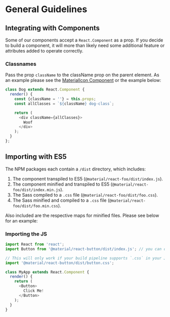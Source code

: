 # General Guidelines

## Integrating with Components

Some of our components accept a `React.Component` as a prop. If you decide to build a component, it will more than likely need some additional feature or attributes added to operate correctly.

### Classnames

Pass the prop `className` to the className prop on the parent element. As an example please see the [MaterialIcon Component](../packages/material-icon/index.js) or the example below:


```js
class Dog extends React.Component {
  render() {
    const {className = ''} = this.props;
    const allClasses = `${className} dog-class`;

    return (
      <div className={allClasses}>
        Woof
      </div>
    );
  }
};
```

## Importing with ES5

The NPM packages each contain a `/dist` directory, which includes:

1. The component transpiled to ES5 (`@material/react-foo/dist/index.js`).
1. The component minified and transpiled to ES5 (`@material/react-foo/dist/index.min.js`).
1. The Sass compiled to a `.css` file (`@material/react-foo/dist/foo.css`).
1. The Sass minified and compiled to a `.css` file (`@material/react-foo/dist/foo.min.css`).

Also included are the respective maps for minified files. Please see below for an example:

### Importing the JS

```js
import React from 'react';
import Button from '@material/react-button/dist/index.js'; // you can omit the `/index.js`

// This will only work if your build pipeline supports `.css` in your JS files
import '@material/react-button/dist/button.css';

class MyApp extends React.Component {
  render() {
    return (
      <Button>
        Click Me!
      </Button>
    );
  }
}
```
